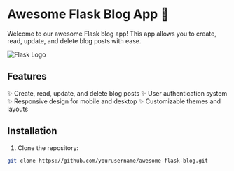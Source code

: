 # Awesome Flask Blog App 🚀

Welcome to our awesome Flask blog app! This app allows you to create, read, update, and delete blog posts with ease.

![Flask Logo](https://www.fullstackpython.com/img/logos/flask.jpg)

## Features

✨ Create, read, update, and delete blog posts
✨ User authentication system
✨ Responsive design for mobile and desktop
✨ Customizable themes and layouts

## Installation

1. Clone the repository:

```bash
git clone https://github.com/yourusername/awesome-flask-blog.git
